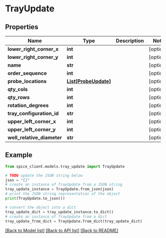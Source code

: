 # TrayUpdate


## Properties

Name | Type | Description | Notes
------------ | ------------- | ------------- | -------------
**lower_right_corner_x** | **int** |  | [optional] 
**lower_right_corner_y** | **int** |  | [optional] 
**name** | **str** |  | [optional] 
**order_sequence** | **int** |  | [optional] 
**probe_locations** | [**List[ProbeUpdate]**](ProbeUpdate.md) |  | [optional] 
**qty_cols** | **int** |  | [optional] 
**qty_rows** | **int** |  | [optional] 
**rotation_degrees** | **int** |  | [optional] 
**tray_configuration_id** | **str** |  | [optional] 
**upper_left_corner_x** | **int** |  | [optional] 
**upper_left_corner_y** | **int** |  | [optional] 
**well_relative_diameter** | **str** |  | [optional] 

## Example

```python
from spice_client.models.tray_update import TrayUpdate

# TODO update the JSON string below
json = "{}"
# create an instance of TrayUpdate from a JSON string
tray_update_instance = TrayUpdate.from_json(json)
# print the JSON string representation of the object
print(TrayUpdate.to_json())

# convert the object into a dict
tray_update_dict = tray_update_instance.to_dict()
# create an instance of TrayUpdate from a dict
tray_update_from_dict = TrayUpdate.from_dict(tray_update_dict)
```
[[Back to Model list]](../README.md#documentation-for-models) [[Back to API list]](../README.md#documentation-for-api-endpoints) [[Back to README]](../README.md)


